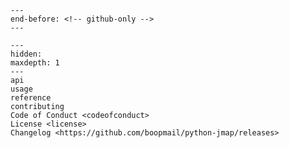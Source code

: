 ```{include} ../README.md
---
end-before: <!-- github-only -->
---
```

[license]: license
[contributor guide]: contributing
[command-line reference]: usage

```{toctree}
---
hidden:
maxdepth: 1
---
api
usage
reference
contributing
Code of Conduct <codeofconduct>
License <license>
Changelog <https://github.com/boopmail/python-jmap/releases>
```
